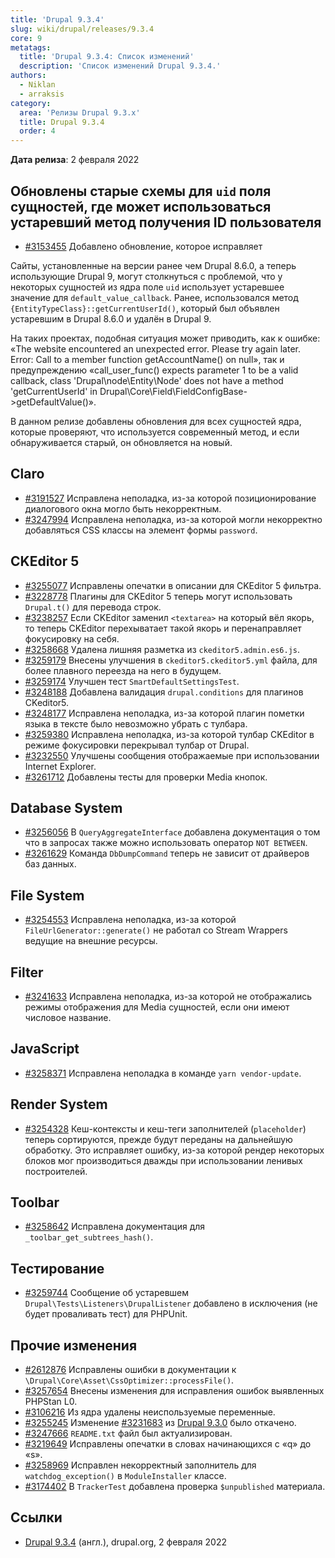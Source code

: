 ```yaml
---
title: 'Drupal 9.3.4'
slug: wiki/drupal/releases/9.3.4
core: 9 
metatags:
  title: 'Drupal 9.3.4: Список изменений'
  description: 'Список изменений Drupal 9.3.4.'
authors:
  - Niklan
  - arraksis
category:
  area: 'Релизы Drupal 9.3.x'
  title: Drupal 9.3.4
  order: 4
---
```


**Дата релиза**: 2 февраля 2022

## Обновлены старые схемы для `uid` поля сущностей, где может использоваться устаревший метод получения ID пользователя

* [#3153455](https://www.drupal.org/node/3153455) Добавлено обновление, которое исправляет

Сайты, установленные на версии ранее чем Drupal 8.6.0, а теперь использующие Drupal 9, могут столкнуться с проблемой,
что у некоторых сущностей из ядра поле `uid` использует устаревшее значение для `default_value_callback`. Ранее,
использовался метод `{EntityTypeClass}::getCurrentUserId()`, который был объявлен устаревшим в Drupal 8.6.0 и удалён в
Drupal 9.

На таких проектах, подобная ситуация может приводить, как к ошибке: «The website encountered an unexpected error. Please
try again later. Error: Call to a member function getAccountName() on null», так и предупреждению «call_user_func()
expects parameter 1 to be a valid callback, class 'Drupal\node\Entity\Node' does not have a method 'getCurrentUserId' in
Drupal\Core\Field\FieldConfigBase->getDefaultValue()».

В данном релизе добавлены обновления для всех сущностей ядра, которые проверяют, что используется современный метод, и
если обнаруживается старый, он обновляется на новый.

## Claro

* [#3191527](https://www.drupal.org/node/3191527) Исправлена неполадка, из-за которой позиционирование диалогового окна могло быть некорректным.
* [#3247994](https://www.drupal.org/node/3247994) Исправлена неполадка, из-за которой могли некорректно добавляться CSS классы на элемент формы `password`.

## CKEditor 5

* [#3255077](https://www.drupal.org/node/3255077) Исправлены опечатки в описании для CKEditor 5 фильтра.
* [#3228778](https://www.drupal.org/node/3228778) Плагины для CKEditor 5 теперь могут использовать `Drupal.t()` для перевода строк.
* [#3238257](https://www.drupal.org/node/3238257) Если CKEditor заменил `<textarea>` на который вёл якорь, то теперь CKEditor перехыватает такой якорь и перенаправляет фокусировку на себя.
* [#3258668](https://www.drupal.org/node/3258668) Удалена лишняя разметка из `ckeditor5.admin.es6.js`.
* [#3259179](https://www.drupal.org/node/3259179) Внесены улучшения в `ckeditor5.ckeditor5.yml` файла, для более плавного переезда на него в будущем.
* [#3259174](https://www.drupal.org/node/3259174) Улучшен тест `SmartDefaultSettingsTest`.
* [#3248188](https://www.drupal.org/node/3248188) Добавлена валидация `drupal.conditions` для плагинов CKeditor5.
* [#3248177](https://www.drupal.org/node/3248177) Исправлена неполадка, из-за которой плагин пометки языка в тексте было невозможно убрать с тулбара.
* [#3259380](https://www.drupal.org/node/3259380) Исправлена неполадка, из-за которой тулбар CKEditor в режиме фокусировки перекрывал тулбар от Drupal.
* [#3232550](https://www.drupal.org/node/3232550) Улучшены сообщения отображаемые при использовании Internet Explorer.
* [#3261712](https://www.drupal.org/node/3261712) Добавлены тесты для проверки Media кнопок.

## Database System

* [#3256056](https://www.drupal.org/node/3256056) В `QueryAggregateInterface` добавлена документация о том что в запросах также можно использовать оператор `NOT BETWEEN`.
* [#3261629](https://www.drupal.org/node/3261629) Команда `DbDumpCommand` теперь не зависит от драйверов баз данных.

## File System

* [#3254553](https://www.drupal.org/node/3254553) Исправлена неполадка, из-за которой `FileUrlGenerator::generate()` не работал со Stream Wrappers ведущие на внешние ресурсы.

## Filter

* [#3241633](https://www.drupal.org/node/3241633) Исправлена неполадка, из-за которой не отображались режимы отображения для Media сущностей, если они имеют числовое название.

## JavaScript

* [#3258371](https://www.drupal.org/node/3258371) Исправлена неполадка в команде `yarn vendor-update`.

## Render System

* [#3254328](https://www.drupal.org/node/3254328) Кеш-контексты и кеш-теги заполнителей (`placeholder`) теперь сортируются, прежде будут переданы на дальнейшую обработку. Это исправляет ошибку, из-за которой рендер некоторых блоков мог производиться дважды при использовании ленивых построителей.

## Toolbar

* [#3258642](https://www.drupal.org/node/3258642) Исправлена документация для `_toolbar_get_subtrees_hash()`.

## Тестирование

* [#3259744](https://www.drupal.org/node/3259744) Сообщение об устаревшем `Drupal\Tests\Listeners\DrupalListener` добавлено в исключения (не будет проваливать тест) для PHPUnit.

## Прочие изменения

* [#2612876](https://www.drupal.org/node/2612876) Исправлены ошибки в документации к `\Drupal\Core\Asset\CssOptimizer::processFile()`.
* [#3257654](https://www.drupal.org/node/3257654) Внесены изменения для исправления ошибок выявленных PHPStan L0.
* [#3106216](https://www.drupal.org/node/3106216) Из ядра удалены неиспользуемые переменные.
* [#3255245](https://www.drupal.org/node/3255245) Изменение [#3231683](https://www.drupal.org/node/3231683) из [Drupal 9.3.0](../9.3.0/index.md) было откачено.
* [#3247666](https://www.drupal.org/node/3247666) `README.txt` файл был актуализирован.
* [#3219649](https://www.drupal.org/node/3219649) Исправлены опечатки в словах начинающихся с «q» до «s».
* [#3258969](https://www.drupal.org/node/3258969) Исправлен некорректный заполнитель для `watchdog_exception()` в `ModuleInstaller` классе.
* [#3174402](https://www.drupal.org/node/3174402) В `TrackerTest` добавлена проверка `$unpublished` материала.

## Ссылки

- [Drupal 9.3.4](https://www.drupal.org/project/drupal/releases/9.3.4) (англ.), drupal.org, 2 февраля 2022

